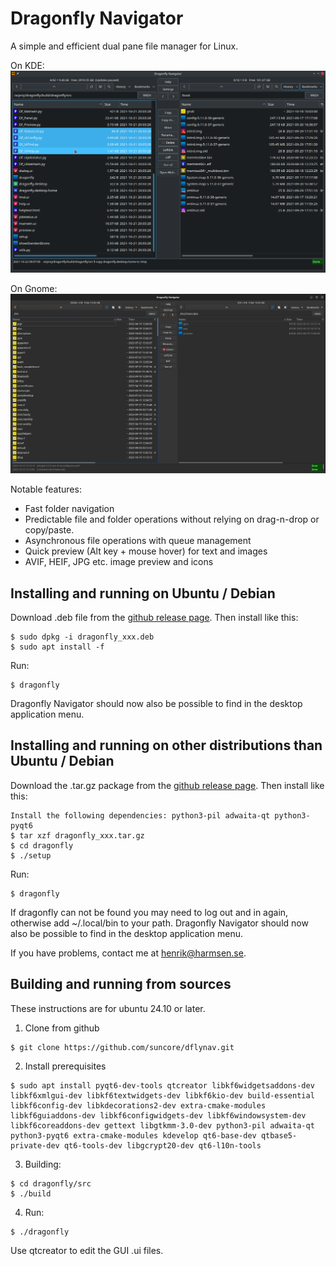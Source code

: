 # Dragonfly Navigator
A simple and efficient dual pane file manager for Linux.

On KDE:
![Screen shot](images/kde.png)

On Gnome:
![Screen shot](images/gnome.png)

Notable features:

- Fast folder navigation
- Predictable file and folder operations without relying on drag-n-drop or copy/paste.
- Asynchronous file operations with queue management
- Quick preview (Alt key + mouse hover) for text and images
- AVIF, HEIF, JPG etc. image preview and icons

## Installing and running on Ubuntu / Debian
Download .deb file from the [github release page](https://github.com/suncore/dflynav/releases). Then install like this:
```
$ sudo dpkg -i dragonfly_xxx.deb
$ sudo apt install -f
```
Run:
```
$ dragonfly 
```
Dragonfly Navigator should now also be possible to find in the desktop application menu.

## Installing and running on other distributions than Ubuntu / Debian
Download the .tar.gz package from the [github release page](https://github.com/suncore/dflynav/releases). Then install like this:

```
Install the following dependencies: python3-pil adwaita-qt python3-pyqt6
$ tar xzf dragonfly_xxx.tar.gz
$ cd dragonfly
$ ./setup 
```

Run:
```
$ dragonfly 
```
If dragonfly can not be found you may need to log out and in again, otherwise add ~/.local/bin to your path. Dragonfly Navigator should now also be possible to find in the desktop application menu.

If you have problems, contact me at henrik@harmsen.se. 


## Building and running from sources 
These instructions are for ubuntu 24.10 or later.
1. Clone from github
```
$ git clone https://github.com/suncore/dflynav.git
```
2. Install prerequisites
```
$ sudo apt install pyqt6-dev-tools qtcreator libkf6widgetsaddons-dev libkf6xmlgui-dev libkf6textwidgets-dev libkf6kio-dev build-essential libkf6config-dev libkdecorations2-dev extra-cmake-modules libkf6guiaddons-dev libkf6configwidgets-dev libkf6windowsystem-dev libkf6coreaddons-dev gettext libgtkmm-3.0-dev python3-pil adwaita-qt python3-pyqt6 extra-cmake-modules kdevelop qt6-base-dev qtbase5-private-dev qt6-tools-dev libgcrypt20-dev qt6-l10n-tools

```
3. Building:
```
$ cd dragonfly/src
$ ./build
```
4. Run:
```
$ ./dragonfly
```

Use qtcreator to edit the GUI .ui files.

